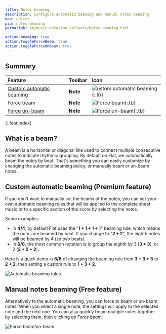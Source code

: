 ```yaml
---
title: Notes beaming
description: Configure automatic beaming and manual notes beaming
nav: editor
pid: notes-beaming
permalink: en/music-notation-software/notes-beaming.html

action.beaming: true
action.toggleForceBeam: true
action.toggleForceUnbeam: true
---
```


## Summary

| Feature | Toolbar | Icon |
|:--------|:--------|:-----|
| [Custom automatic beaming](#custom-automatic-beaming-premium-feature) | **Note** | ![ustom automatic beaming](https://prod.flat-cdn.com/img/icons/editorActions/beamPolicy.svg){:.tb} |
| [Force beam](#manual-notes-beaming-free-feature) | **Note** | ![Force beam](https://prod.flat-cdn.com/img/icons/editorActions/beam.svg){:.tb} |
| [Force un-beam](#manual-notes-beaming-free-feature) | **Note** | ![Force un-beam](https://prod.flat-cdn.com/img/icons/editorActions/unbeam.svg){:.tb} |
{:.feat.index}

## What is a beam?

A beam is a horizontal or diagonal line used to connect multiple consecutive notes to indicate rhythmic grouping. By default on Flat, we automatically beam the notes by beat. That's something you can easily customize by changing the automatic beaming policy, or manually beam or un-beam notes.

## Custom automatic beaming (Premium feature)

If you don't want to manually set the beams of the notes, you can set your own automatic beaming rules that will be applied to the complete sheet music or to a specific section of the score by selecting the notes.

Some examples:

* In **4/4**, by default Flat uses the "**1 + 1 + 1 + 1**" beaming rule, which means the notes are beamed by beat. If you change to "**2 + 2**", the eighth notes will be beamed by 4 (so two beats).
* In **6/8**, the most common notation is to group the eighth by 3 (**3 + 3**), or 2 (**2 + 2 + 2**).

Here is a quick demo in **6/8** of changing the beaming rule from **3 + 3 + 3** to **2 + 2**, then setting a custom rule to **1 + 3 + 2**.

![Automatic beaming rules](/help/assets/img/editor/beaming.gif)

## Manual notes beaming (Free feature)

Alternatively to the automatic beaming, you can force to beam or un-beam notes. When you select a single note, the settings will apply to the selected note and the next one. You can also quickly beam multiple notes together by selecting them, then clicking on *Force beam*.

![Force beam/un-beam](/help/assets/img/editor/force-beam.gif)
